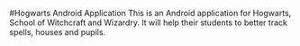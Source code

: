 #Hogwarts Android Application
This is an Android application for Hogwarts, School of Witchcraft and Wizardry.
It will help their students to better track spells, houses and pupils.